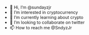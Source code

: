 - 👋 Hi, I’m @sundayzjr
- 👀 I’m interested in cryptocurrency
- 🌱 I’m currently learning about crypto
- 💞️ I’m looking to collaborate on twitter
- 📫 How to reach me @SndyzJr

<!---
sundayzjr/sundayzjr is a ✨ special ✨ repository because its `README.md` (this file) appears on your GitHub profile.
You can click the Preview link to take a look at your changes.
--->

